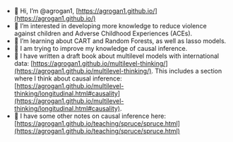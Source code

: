 - 👋 Hi, I’m @agrogan1, [https://agrogan1.github.io/](https://agrogan1.github.io/)
- 👀 I’m interested in developing more knowledge to reduce violence against children and Adverse Childhood Experiences (ACEs).
- 🌱 I’m learning about CART and Random Forests, as well as lasso models.
- 🌱 I am trying to improve my knowledge of causal inference.
- 📘 I have written a draft book about multilevel models with international data: [https://agrogan1.github.io/multilevel-thinking/](https://agrogan1.github.io/multilevel-thinking/). This includes a section where I think about causal inference: [https://agrogan1.github.io/multilevel-thinking/longitudinal.html#causality](https://agrogan1.github.io/multilevel-thinking/longitudinal.html#causality).
- 📝 I have some other notes on causal inference here: [https://agrogan1.github.io/teaching/spruce/spruce.html](https://agrogan1.github.io/teaching/spruce/spruce.html)

<!---
agrogan1/agrogan1 is a ✨ special ✨ repository because its `README.md` (this file) appears on your GitHub profile.
You can click the Preview link to take a look at your changes.
--->
